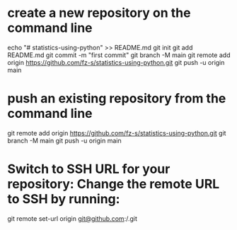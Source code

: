 <!-- INSTRUCTIONS GO HERE -->
#  create a new repository on the command line
echo "# statistics-using-python" >> README.md
git init
git add README.md
git commit -m "first commit"
git branch -M main
git remote add origin https://github.com/fz-s/statistics-using-python.git
git push -u origin main

# push an existing repository from the command line
git remote add origin https://github.com/fz-s/statistics-using-python.git
git branch -M main
git push -u origin main

# Switch to SSH URL for your repository: Change the remote URL to SSH by running:
git remote set-url origin git@github.com:<user-name>/<repository-name>.git
